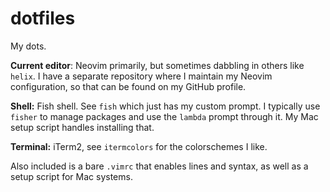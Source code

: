 # dotfiles
My dots.

**Current editor**: Neovim primarily, but sometimes dabbling in others like `helix`. I have a separate repository where I maintain my Neovim configuration, so that can be found on my GitHub profile.

**Shell:** Fish shell. See `fish` which just has my custom prompt. I typically use `fisher` to manage packages and use the `lambda` prompt through it. My Mac setup script handles installing that.

**Terminal:** iTerm2, see `itermcolors` for the colorschemes I like.


Also included is a bare `.vimrc` that enables lines and syntax, as well as a setup script for Mac systems. 
